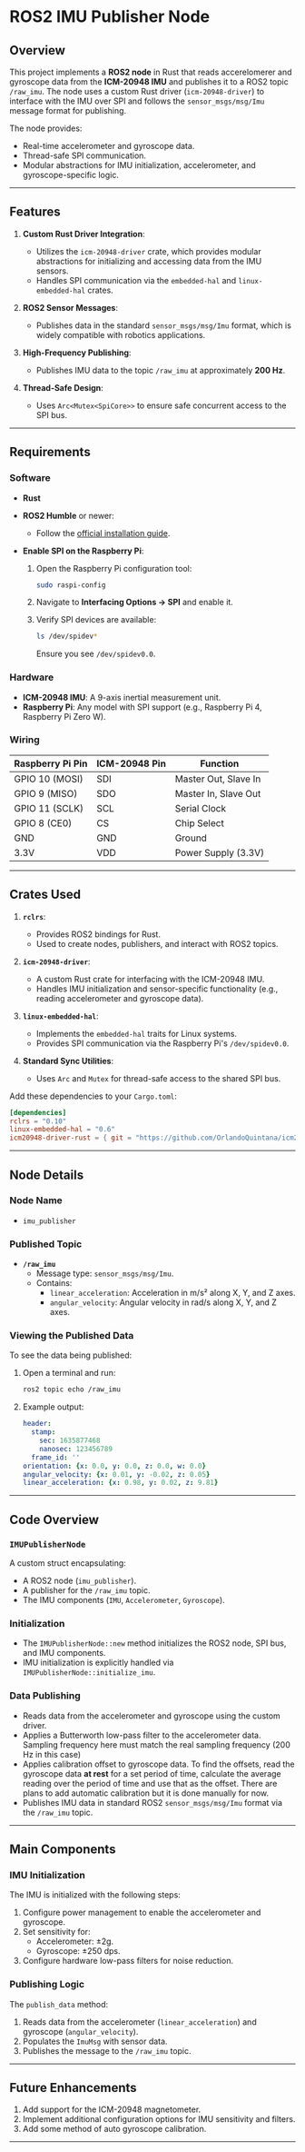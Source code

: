 # **ROS2 IMU Publisher Node**

## **Overview**
This project implements a **ROS2 node** in Rust that reads accerelomerer and gyroscope data from the **ICM-20948 IMU** and publishes it to a ROS2 topic `/raw_imu`. The node uses a custom Rust driver (`icm-20948-driver`) to interface with the IMU over SPI and follows the `sensor_msgs/msg/Imu` message format for publishing.

The node provides:
- Real-time accelerometer and gyroscope data.
- Thread-safe SPI communication.
- Modular abstractions for IMU initialization, accelerometer, and gyroscope-specific logic.

---

## **Features**
1. **Custom Rust Driver Integration**:
   - Utilizes the `icm-20948-driver` crate, which provides modular abstractions for initializing and accessing data from the IMU sensors.
   - Handles SPI communication via the `embedded-hal` and `linux-embedded-hal` crates.

2. **ROS2 Sensor Messages**:
   - Publishes data in the standard `sensor_msgs/msg/Imu` format, which is widely compatible with robotics applications.

3. **High-Frequency Publishing**:
   - Publishes IMU data to the topic `/raw_imu` at approximately **200 Hz**.

4. **Thread-Safe Design**:
   - Uses `Arc<Mutex<SpiCore>>` to ensure safe concurrent access to the SPI bus.

---

## **Requirements**

### **Software**
- **Rust** 

- **ROS2 Humble** or newer:
  - Follow the [official installation guide](https://docs.ros.org/en/humble/Installation.html).

- **Enable SPI on the Raspberry Pi**:
  1. Open the Raspberry Pi configuration tool:
     ```bash
     sudo raspi-config
     ```
  2. Navigate to **Interfacing Options → SPI** and enable it.

  3. Verify SPI devices are available:
     ```bash
     ls /dev/spidev*
     ```
     Ensure you see `/dev/spidev0.0`.

### **Hardware**
- **ICM-20948 IMU**: A 9-axis inertial measurement unit.
- **Raspberry Pi**: Any model with SPI support (e.g., Raspberry Pi 4, Raspberry Pi Zero W).

### **Wiring**
| **Raspberry Pi Pin** | **ICM-20948 Pin** | **Function**            |
|-----------------------|-------------------|-------------------------|
| GPIO 10 (MOSI)        | SDI              | Master Out, Slave In    |
| GPIO 9 (MISO)         | SDO              | Master In, Slave Out    |
| GPIO 11 (SCLK)        | SCL              | Serial Clock            |
| GPIO 8 (CE0)          | CS               | Chip Select             |
| GND                   | GND              | Ground                  |
| 3.3V                  | VDD              | Power Supply (3.3V)     |

---

## **Crates Used**
1. **`rclrs`**:
   - Provides ROS2 bindings for Rust.
   - Used to create nodes, publishers, and interact with ROS2 topics.

2. **`icm-20948-driver`**:
   - A custom Rust crate for interfacing with the ICM-20948 IMU.
   - Handles IMU initialization and sensor-specific functionality (e.g., reading accelerometer and gyroscope data).

3. **`linux-embedded-hal`**:
   - Implements the `embedded-hal` traits for Linux systems.
   - Provides SPI communication via the Raspberry Pi's `/dev/spidev0.0`.

4. **Standard Sync Utilities**:
   - Uses `Arc` and `Mutex` for thread-safe access to the shared SPI bus.

Add these dependencies to your `Cargo.toml`:
```toml
[dependencies]
rclrs = "0.10"
linux-embedded-hal = "0.6"
icm20948-driver-rust = { git = "https://github.com/OrlandoQuintana/icm20948-driver-rust" }
```

---

## **Node Details**
### **Node Name**
- `imu_publisher`

### **Published Topic**
- **`/raw_imu`**
  - Message type: `sensor_msgs/msg/Imu`.
  - Contains:
    - `linear_acceleration`: Acceleration in m/s² along X, Y, and Z axes.
    - `angular_velocity`: Angular velocity in rad/s along X, Y, and Z axes.

### **Viewing the Published Data**
To see the data being published:
1. Open a terminal and run:
   ```bash
   ros2 topic echo /raw_imu
   ```
2. Example output:
   ```yaml
   header:
     stamp:
       sec: 1635877468
       nanosec: 123456789
     frame_id: ''
   orientation: {x: 0.0, y: 0.0, z: 0.0, w: 0.0}
   angular_velocity: {x: 0.01, y: -0.02, z: 0.05}
   linear_acceleration: {x: 0.98, y: 0.02, z: 9.81}
   ```

---

## **Code Overview**
### **`IMUPublisherNode`**
A custom struct encapsulating:
- A ROS2 node (`imu_publisher`).
- A publisher for the `/raw_imu` topic.
- The IMU components (`IMU`, `Accelerometer`, `Gyroscope`).

### **Initialization**
- The `IMUPublisherNode::new` method initializes the ROS2 node, SPI bus, and IMU components.
- IMU initialization is explicitly handled via `IMUPublisherNode::initialize_imu`.

### **Data Publishing**
- Reads data from the accelerometer and gyroscope using the custom driver.
- Applies a Butterworth low-pass filter to the accelerometer data. Sampling frequency here must match the real sampling frequency (200 Hz in this case)
- Applies calibration offset to gyroscope data. To find the offsets, read the gyroscope data **at rest** for a set period of time, calculate the average reading over the period of time and use that as the offset. There are plans to add automatic calibration but it is done manually for now.
- Publishes IMU data in standard ROS2 `sensor_msgs/msg/Imu` format via the `/raw_imu` topic.

---

## **Main Components**
### **IMU Initialization**
The IMU is initialized with the following steps:
1. Configure power management to enable the accelerometer and gyroscope.
2. Set sensitivity for:
   - Accelerometer: ±2g.
   - Gyroscope: ±250 dps.
3. Configure hardware low-pass filters for noise reduction.

### **Publishing Logic**
The `publish_data` method:
1. Reads data from the accelerometer (`linear_acceleration`) and gyroscope (`angular_velocity`).
2. Populates the `ImuMsg` with sensor data.
3. Publishes the message to the `/raw_imu` topic.

---

## **Future Enhancements**
1. Add support for the ICM-20948 magnetometer.
2. Implement additional configuration options for IMU sensitivity and filters.
3. Add some method of auto gyroscope calibration.

---

